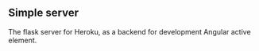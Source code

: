 ## Simple server

The flask server for Heroku, as a backend for development Angular active element.
